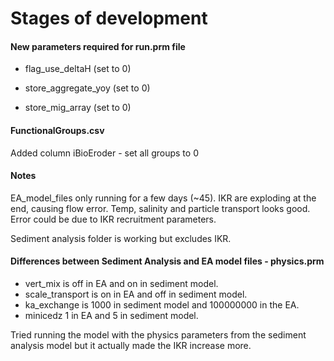 # Stages of development

#### New parameters required for run.prm file

* flag_use_deltaH (set to 0)

* store_aggregate_yoy (set to 0)

* store_mig_array (set to 0)

#### FunctionalGroups.csv
Added column iBioEroder - set all groups to 0

#### Notes
EA_model_files only running for a few days (~45). IKR are exploding at the end, causing flow error. Temp, salinity and particle transport looks good. Error could be due to IKR recruitment parameters.

Sediment analysis folder is working but excludes IKR.


#### Differences between Sediment Analysis and EA model files - physics.prm
* vert_mix is off in EA and on in sediment model.
* scale_transport is on in EA and off in sediment model.
* ka_exchange is 1000 in sediment model and 100000000 in the EA.
* minicedz 1 in EA and 5 in sediment model.

Tried running the model with the physics parameters from the sediment analysis model but it actually made the IKR increase more.




